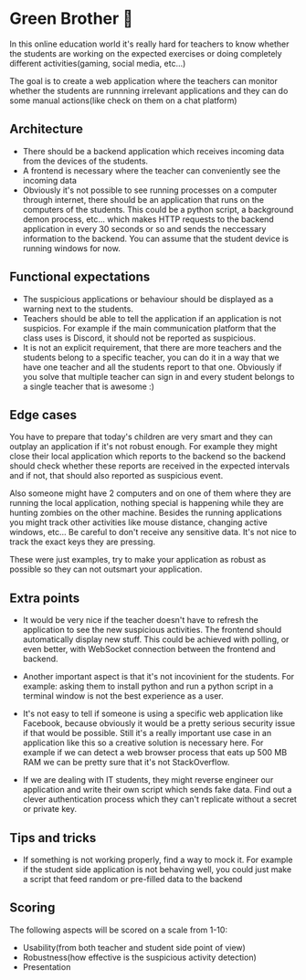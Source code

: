 # Green Brother 👀

In this online education world it's really hard for teachers to know whether the
students are working on the expected exercises or doing completely
different activities(gaming, social media, etc...)

The goal is to create a web application where the teachers can monitor whether
the students are runnning irrelevant applications and they can do some manual
actions(like check on them on a chat platform)

## Architecture

- There should be a backend application which receives incoming data
from the devices of the students.
- A frontend is necessary where the teacher can conveniently see the incoming data
- Obviously it's not possible to see running processes on a computer through
internet, there should be an application that runs on the computers of the students.
This could be a python script, a background demon process, etc... which
makes HTTP requests to the backend application in every 30 seconds or so
and sends the neccessary information to the backend.
You can assume that the student device is running windows for now.

## Functional expectations

- The suspicious applications or behaviour should be displayed as a
warning next to the students.
- Teachers should be able to tell the application if an application
is not suspicios. For example if the main communication platform that
the class uses is Discord, it should not be reported as suspicious.
- It is not an explicit requirement, that there are more teachers and
the students belong to a specific teacher, you can do it in a way that
we have one teacher and all the students report to that one. Obviously if
you solve that multiple teacher can sign in and every student belongs to a single
teacher that is awesome :)

## Edge cases

You have to prepare that today's children are very smart and they can outplay
an application if it's not robust enough. For example they might close their local
application which reports to the backend so the backend should check whether these
reports are received in the expected intervals and if not, that should also
reported as suspicious event.

Also someone might have 2 computers and on one of them where they are running the
local application, nothing special is happening while they are hunting zombies
on the other machine. Besides the running applications you might track
other activities like mouse distance, changing active windows, etc...
Be careful to don't receive any sensitive data. It's not nice to track
the exact keys they are pressing.

These were just examples, try to make your application as robust as possible
so they can not outsmart your application.

## Extra points

- It would be very nice if the teacher doesn't have to refresh the application
to see the new suspicious activities. The frontend should automatically display
new stuff. This could be achieved with polling, or even better, with WebSocket
connection between the frontend and backend.

- Another important aspect is that it's not incovinient for the students.
For example: asking them to install python and run a python script in a terminal
window is not the best experience as a user.

- It's not easy to tell if someone is using a specific web application like
Facebook, because obviously it would be a pretty serious security issue if that
would be possible.
Still it's a really important use case in an application like this so a creative
solution is necessary here. For example if we can detect a web browser process
that eats up 500 MB RAM we can be pretty sure that it's not StackOverflow.

- If we are dealing with IT students, they might reverse engineer our application
and write their own script which sends fake data. Find out a clever authentication
process which they can't replicate without a secret or private key.

## Tips and tricks

- If something is not working properly, find a way to mock it. For example
if the student side application is not behaving well, you could just make
a script that feed random or pre-filled data to the backend

## Scoring

The following aspects will be scored on a scale from 1-10:

- Usability(from both teacher and student side point of view)
- Robustness(how effective is the suspicious activity detection)
- Presentation
